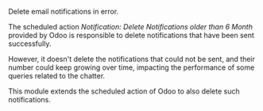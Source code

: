 Delete email notifications in error.

The scheduled action *Notification: Delete Notifications older than 6
Month* provided by Odoo is responsible to delete notifications that have
been sent successfully.

However, it doesn't delete the notifications that could not be sent, and
their number could keep growing over time, impacting the performance of
some queries related to the chatter.

This module extends the scheduled action of Odoo to also delete such
notifications.
